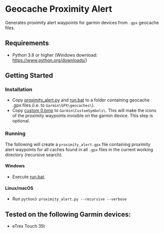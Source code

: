 # Geocache Proximity Alert
Generates proximity alert waypoints for garmin devices from `.gpx` geocache files.

## Requirements
 - Python 3.8 or higher (Windows download: https://www.python.org/downloads/)

## Getting Started
### Installation
 - Copy [proximity_alert.py](proximity_alert.py) and [run.bat](run.bat) to a folder containing geocache .gpx files (i.e. to `Garmin\GPX\geocaches\`).
 - Copy [custom 0.bmp](custom&#32;0.bmp) to `Garmin\CustomSymbols\`. This will make the icons of the proximity waypoints invisible on the garmin device. This step is optional.
### Running
The following will create a `proximity_alert.gpx` file containing proximity alert waypoints for all caches found in all `.gpx` files in the current working directory (recursive search).
 #### Windows
 - Execute [run.bat](run.bat).
#### Linux/macOS
 - Run `python3 proximity_alert.py --recursive --verbose`
## Tested on the following Garmin devices:
 - eTrex Touch 35t

